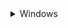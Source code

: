 <details> <summary>Windows</summary>

### Download GitHub repository: 
1) Download GitHub repository
([link](https://github.com/BDehapiot/ETH-ScopeM_CZITools/archive/refs/heads/main.zip)) 
2) Unzip folder to a known location (e.g. `C:\Users\YourUsername\Desktop`)

### Install Mambaforge: 
3) Download Mambaforge installer for Windows 
([link](https://github.com/conda-forge/miniforge/releases/latest/download/Miniforge3-Windows-x86_64.exe))
4) Run the downloaded `.exe` file and select the following options:  
    - create start menu shortcuts
    - add Miniforge3 to PATH environment variable

### 3 - Setup mamba/conda environment: 

5) Run `Miniforge Prompt` from start menu shortcuts (see `Miniforge3` folder)<br> 
The prompt should look like this:  
    ```bash
    (base) PS C:\Users\YourUsername>
    ```
    `(base)` at the beginning of the prompt means that you are in your base environment

6) Move to the downloaded GitHub repository using the `cd` command: 
```bash
cd Desktop/{{ repo_name }}-main
```

- The prompt should change to reflect your current location:
```bash
(base) PS C:\Users\YourUsername>\Desktop\{{ repo_name }}-main
```

- You can now create a new mamba/conda environment: 
```bash
mamba env create -f environment.yml
```

- Activate the newly created environment:
```bash
mamba activate {{ env_name }}
```

- The prompt should now start with `({{ env_name }})`
```bash
mamba activate {{ env_name }}
```

### 4 - Start Spyder IDE and create a project: 

<hr style=\"border-top: 1px\">
</details>